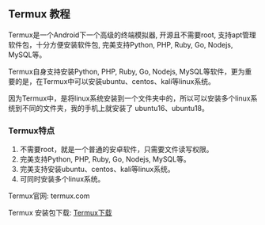 ## Termux 教程

Termux是一个Android下一个高级的终端模拟器, 开源且不需要root, 支持apt管理软件包，十分方便安装软件包, 完美支持Python, PHP, Ruby, Go, Nodejs, MySQL等。

Termux自身支持安装Python, PHP, Ruby, Go, Nodejs, MySQL等软件，更为重要的是，在Termux中可以安装ubuntu、centos、kali等linux系统。

因为Termux中，是将linux系统安装到一个文件夹中的，所以可以安装多个linux系统到不同的文件夹，我的手机上就安装了 ubuntu16、ubuntu18。


### Termux特点

1. 不需要root，就是一个普通的安卓软件，只需要文件读写权限。
2. 完美支持Python, PHP, Ruby, Go, Nodejs, MySQL等。
3. 完美支持安装ubuntu、centos、kali等linux系统。
4. 可同时安装多个linux系统。

Termux官网: termux.com

Termux 安装包下载: [Termux下载](../files/com.termux_92.apk)